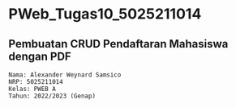 # PWeb_Tugas10_5025211014

## Pembuatan CRUD Pendaftaran Mahasiswa dengan PDF
```
Nama: Alexander Weynard Samsico
NRP: 5025211014
Kelas: PWEB A
Tahun: 2022/2023 (Genap)
```
